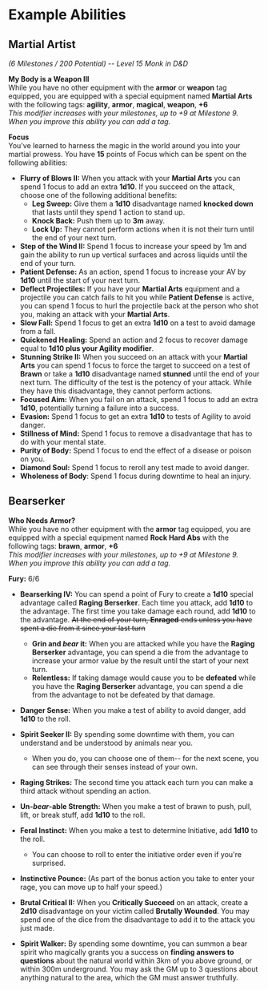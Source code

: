 # Example Abilities

## Martial Artist

_(6 Milestones / 200 Potential) -- Level 15 Monk in D&D_

**My Body is a Weapon III** <br/>
While you have no other equipment with the **armor** or **weapon** tag equipped, you are equipped with a special equipment named **Martial Arts** with the following tags: **agility**, **armor**, **magical**, **weapon**, **+6**<br/>
_This modifier increases with your milestones, up to +9 at Milestone 9.<br/>When you improve this ability you can add a tag._

**Focus** <br/>
You've learned to harness the magic in the world around you into your martial prowess.
You have **15** points of Focus which can be spent on the following abilities:

*   **Flurry of Blows II:** When you attack with your **Martial Arts** you can spend 1 focus to add an extra **1d10**. 
    If you succeed on the attack, choose one of the following additional benefits:
    *   **Leg Sweep:** Give them a **1d10** disadvantage named **knocked down** that lasts until they spend 1 action to stand up.
    *   **Knock Back:** Push them up to **3m** away. 
    *   **Lock Up:** They cannot perform actions when it is not their turn until the end of your next turn.
*   **Step of the Wind II:** Spend 1 focus to increase your speed by 1m and gain the ability to run up vertical surfaces and across liquids until the end of your turn.
*   **Patient Defense:** As an action, spend 1 focus to increase your AV by **1d10** until the start of your next turn.
*   **Deflect Projectiles:** If you have your **Martial Arts** equipment and a projectile you can catch fails to hit you while **Patient Defense** is active, you can spend 1 focus to hurl the projectile back at the person who shot you, making an attack with your **Martial Arts**.
*   **Slow Fall:** Spend 1 focus to get an extra **1d10** on a test to avoid damage from a fall.
*   **Quickened Healing:** Spend an action and 2 focus to recover damage equal to **1d10 plus your Agility modifier**.
*   **Stunning Strike II:** When you succeed on an attack with your **Martial Arts** you can spend 1 focus to force the target to succeed on a test of **Brawn** or take a **1d10** disadvantage named **stunned** until the end of your next turn. The difficulty of the test is the potency of your attack. While they have this disadvantage, they cannot perform actions.
*   **Focused Aim:** When you fail on an attack, spend 1 focus to add an extra **1d10**, potentially turning a failure into a success.
*   **Evasion:** Spend 1 focus to get an extra **1d10** to tests of Agility to avoid danger.
*   **Stillness of Mind:** Spend 1 focus to remove a disadvantage that has to do with your mental state.
*   **Purity of Body:** Spend 1 focus to end the effect of a disease or poison on you.
*   **Diamond Soul:** Spend 1 focus to reroll any test made to avoid danger.
*   **Wholeness of Body**: Spend 1 focus during downtime to heal an injury.



## Bearserker

**Who Needs Armor?**<br/>
While you have no other equipment with the **armor** tag equipped, you are equipped with a special equipment named **Rock Hard Abs** with the following tags: **brawn**, **armor**, **+6**<br/>
_This modifier increases with your milestones, up to +9 at Milestone 9.<br/>When you improve this ability you can add a tag._

**Fury:** 6/6

* **Bearserking IV:** You can spend a point of Fury to create a **1d10** special advantage called **Raging Berserker**. 
  Each time you attack, add **1d10** to the advantage.
  The first time you take damage each round, add **1d10** to the advantage.
  ~~At the end of your turn, **Enraged** ends unless you have spent a die from it since your last turn~~
  * **Grin and _bear_ it:** When you are attacked while you have the **Raging Berserker** advantage, you can spend a die from the advantage to increase your armor value by the result until the start of your next turn.
  * **Relentless:** If taking damage would cause you to be **defeated** while you have the **Raging Berserker** advantage, you can spend a die from the advantage to not be defeated by that damage.

* **Danger Sense:** When you make a test of ability to avoid danger, add **1d10** to the roll.
* **Spirit Seeker II:** By spending some downtime with them, you can understand and be understood by animals near you. 
  * When you do, you can choose one of them-- for the next scene, you can see through their senses instead of your own.
* **Raging Strikes:** The second time you attack each turn you can make a third attack without spending an action.
* **Un-_bear_-able Strength:** When you make a test of brawn to push, pull, lift, or break stuff, add **1d10** to the roll.
* **Feral Instinct:** When you make a test to determine Initiative, add **1d10** to the roll.
  * You can choose to roll to enter the initiative order even if you're surprised.
* **Instinctive Pounce:** (As part of the bonus action you take to enter your rage, you can move up to half your speed.) 
* **Brutal Critical II:** When you **Critically Succeed** on an attack, create a **2d10** disadvantage on your victim called **Brutally Wounded**. You may spend one of the dice from the disadvantage to add it to the attack you just made.
* **Spirit Walker:** By spending some downtime, you can summon a bear spirit who magically grants you a success on **finding answers to questions** about the natural world within 3km of you above ground, or within 300m underground. You may ask the GM up to 3 questions about anything natural to the area, which the GM must answer truthfully.

